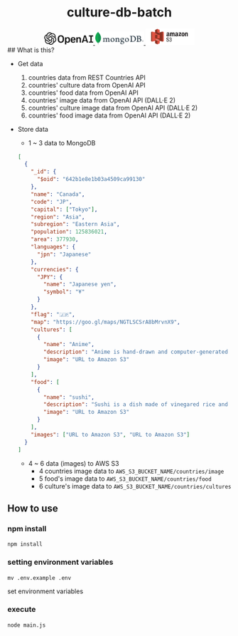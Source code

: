 <div align="center">

# culture-db-batch

<a href="https://openai.com/" target="_blank">
  <img width="110" alt="OpenAI-logo" src="README/OpenAI.png" />
</a>
<a href="https://mongodb.com/" target="_blank">
  <img width="110" alt="mongoDB-logo" src="README/mongoDB.png" />
</a>
<a href="https://aws.amazon.com/s3/" target="_blank">
  <img width="110" alt="S3-logo" src="README/S3.png" />
</a>
</div>
## What is this?

- Get data

  1. countries data from REST Countries API
  2. countries' culture data from OpenAI API
  3. countries' food data from OpenAI API
  4. countries' image data from OpenAI API (DALL·E 2)
  5. countries' culture image data from OpenAI API (DALL·E 2)
  6. countries' food image data from OpenAI API (DALL·E 2)

- Store data

  - 1 ~ 3 data to MongoDB

  ```json
  [
    {
      "_id": {
        "$oid": "642b1e8e1b03a4509ca99130"
      },
      "name": "Canada",
      "code": "JP",
      "capital": ["Tokyo"],
      "region": "Asia",
      "subregion": "Eastern Asia",
      "population": 125836021,
      "area": 377930,
      "languages": {
        "jpn": "Japanese"
      },
      "currencies": {
        "JPY": {
          "name": "Japanese yen",
          "symbol": "¥"
        }
      },
      "flag": "🇯🇵",
      "map": "https://goo.gl/maps/NGTLSCSrA8bMrvnX9",
      "cultures": [
        {
          "name": "Anime",
          "description": "Anime is hand-drawn and computer-generated animation originating from Japan.",
          "image": "URL to Amazon S3"
        }
      ],
      "food": [
        {
          "name": "sushi",
          "description": "Sushi is a dish made of vinegared rice and seafood or vegetables.",
          "image": "URL to Amazon S3"
        }
      ],
      "images": ["URL to Amazon S3", "URL to Amazon S3"]
    }
  ]
  ```

  - 4 ~ 6 data (images) to AWS S3
    - 4 countries image data to `AWS_S3_BUCKET_NAME/countries/image`
    - 5 food's image data to `AWS_S3_BUCKET_NAME/countries/food`
    - 6 culture's image data to `AWS_S3_BUCKET_NAME/countries/cultures`

## How to use

### npm install

```
npm install
```

### setting environment variables

```
mv .env.example .env
```

set environment variables

### execute

```
node main.js
```
